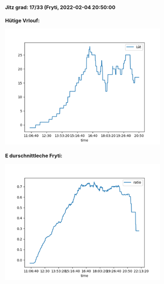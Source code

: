### Jitz grad: 17/33 (Fryti, 2022-02-04 20:50:00

### Hütige Vrlouf:
![Graph](Today.png)

### E durschnittleche Fryti:
![Graph](Fryti.png)